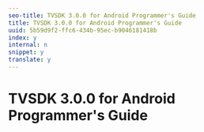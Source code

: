 ```yaml
---
seo-title: TVSDK 3.0.0 for Android Programmer's Guide
title: TVSDK 3.0.0 for Android Programmer's Guide
uuid: 5b59d9f2-ffc6-434b-95ec-b9046181418b
index: y
internal: n
snippet: y
translate: y
---
```


# TVSDK 3.0.0 for Android Programmer's Guide

